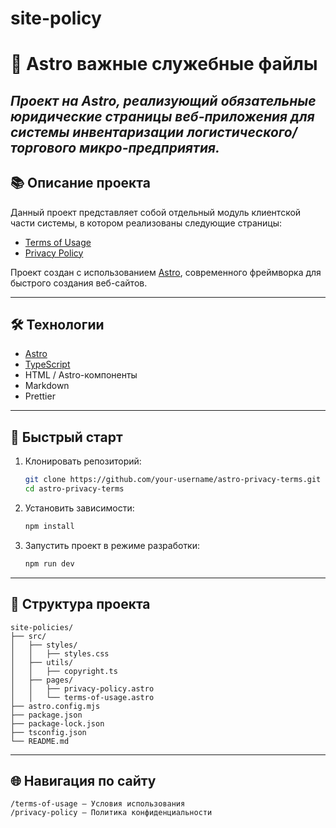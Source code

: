 # site-policy

# 🐉 Astro важные служебные файлы #

_Проект на Astro, реализующий обязательные юридические страницы веб-приложения для системы инвентаризации логистического/торгового микро-предприятия._
---

## 📚 Описание проекта

Данный проект представляет собой отдельный модуль клиентской части системы, в котором реализованы следующие страницы:
- [Terms of Usage](https://site-policies.vercel.app/terms-of-usage)
- [Privacy Policy](https://site-policies.vercel.app/privacy-policy)

Проект создан с использованием [Astro](https://astro.build/), современного фреймворка для быстрого создания веб-сайтов.

---

## 🛠 Технологии

- [Astro](https://astro.build/)
- [TypeScript](https://www.typescriptlang.org/)
- HTML / Astro-компоненты
- Markdown 
- Prettier

---

## 🚀 Быстрый старт

1. Клонировать репозиторий:
   ```bash
   git clone https://github.com/your-username/astro-privacy-terms.git
   cd astro-privacy-terms

2. Установить зависимости:
   ```bash
   npm install

3. Запустить проект в режиме разработки:
   ```bash
   npm run dev

---

## 📂 Структура проекта

```pqsql
site-policies/                 
├── src/
│   ├── styles/
│   │   ├── styles.css
│   ├── utils/
│   │   ├── copyright.ts
│   ├── pages/
│   │   ├── privacy-policy.astro
│   │   └── terms-of-usage.astro         
├── astro.config.mjs
├── package.json
├── package-lock.json
├── tsconfig.json
└── README.md
```

---

## 🌐 Навигация по сайту
```
/terms-of-usage — Условия использования 
/privacy-policy — Политика конфиденциальности 
```
